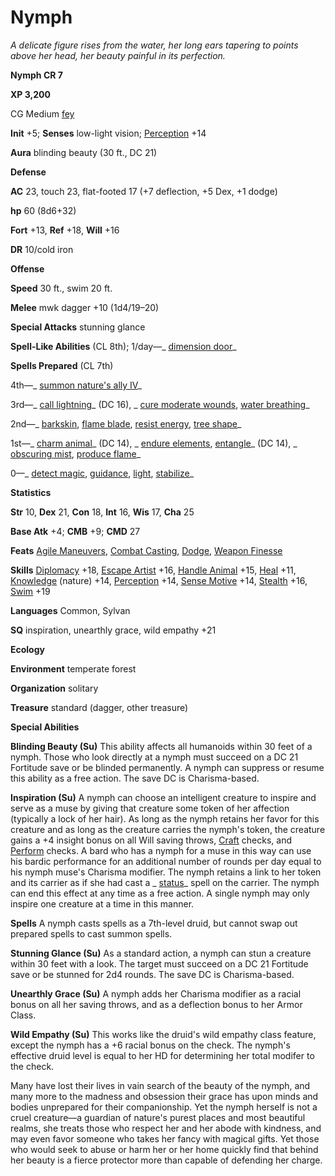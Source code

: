 # Nymph

_A delicate figure rises from the water, her long ears tapering to points above her head, her beauty painful in its perfection._

**Nymph CR 7**

**XP 3,200**

CG Medium [fey](creatureTypes.html#_fey)

**Init** +5; **Senses** low-light vision; [Perception](../skills/perception.html#_perception) +14

**Aura** blinding beauty (30 ft., DC 21)

**Defense**

**AC** 23, touch 23, flat-footed 17 (+7 deflection, +5 Dex, +1 dodge)

**hp** 60 (8d6+32)

**Fort** +13, **Ref** +18, **Will** +16

**DR** 10/cold iron

**Offense**

**Speed** 30 ft., swim 20 ft.

**Melee** mwk dagger +10 (1d4/19–20)

**Special Attacks** stunning glance

**Spell-Like Abilities** (CL 8th); 1/day—_ [dimension door](../spells/dimensionDoor.html#_dimension-door)_

**Spells Prepared** (CL 7th)

4th—_ [summon nature's ally IV](../spells/summonNatureSAlly.html#_summon-nature-s-ally-iv)_

3rd—_ [call lightning](../spells/callLightning.html#_call-lightning)_ (DC 16), _ [cure moderate wounds](../spells/cureModerateWounds.html#_cure-moderate-wounds), [water breathing](../spells/waterBreathing.html#_water-breathing)_

2nd—_ [barkskin](../spells/barkskin.html#_barkskin), [flame blade](../spells/flameBlade.html#_flame-blade), [resist energy](../spells/resistEnergy.html#_resist-energy), [tree shape](../spells/treeShape.html#_tree-shape)_

1st—_ [charm animal](../spells/charmAnimal.html#_charm-animal)_ (DC 14), _ [endure elements](../spells/endureElements.html#_endure-elements), [entangle](../spells/entangle.html#_entangle)_ (DC 14), _ [obscuring mist](../spells/obscuringMist.html#_obscuring-mist), [produce flame](../spells/produceFlame.html#_produce-flame)_

0—_ [detect magic](../spells/detectMagic.html#_detect-magic), [guidance](../spells/guidance.html#_guidance), [light](../spells/light.html#_light), [stabilize](../spells/stabilize.html#_stabilize)_

**Statistics**

**Str** 10, **Dex** 21, **Con** 18, **Int** 16, **Wis** 17, **Cha** 25

**Base Atk** +4; **CMB** +9; **CMD** 27

**Feats** [Agile Maneuvers](../feats.html#_agile-maneuvers), [Combat Casting](../feats.html#_combat-casting), [Dodge](../feats.html#_dodge), [Weapon Finesse](../feats.html#_weapon-finesse)

**Skills** [Diplomacy](../skills/diplomacy.html#_diplomacy) +18, [Escape Artist](../skills/escapeArtist.html#_escape-artist) +16, [Handle Animal](../skills/handleAnimal.html#_handle-animal) +15, [Heal](../skills/heal.html#_heal) +11, [Knowledge](../skills/knowledge.html#_knowledge) (nature) +14, [Perception](../skills/perception.html#_perception) +14, [Sense Motive](../skills/senseMotive.html#_sense-motive) +14, [Stealth](../skills/stealth.html#_stealth) +16, [Swim](../skills/swim.html#_swim) +19

**Languages** Common, Sylvan

**SQ** inspiration, unearthly grace, wild empathy +21

**Ecology**

**Environment** temperate forest

**Organization** solitary

**Treasure** standard (dagger, other treasure)

**Special Abilities**

**Blinding Beauty (Su)** This ability affects all humanoids within 30 feet of a nymph. Those who look directly at a nymph must succeed on a DC 21 Fortitude save or be blinded permanently. A nymph can suppress or resume this ability as a free action. The save DC is Charisma-based.

**Inspiration (Su)** A nymph can choose an intelligent creature to inspire and serve as a muse by giving that creature some token of her affection (typically a lock of her hair). As long as the nymph retains her favor for this creature and as long as the creature carries the nymph's token, the creature gains a +4 insight bonus on all Will saving throws, [Craft](../skills/craft.html#_craft) checks, and [Perform](../skills/perform.html#_perform) checks. A bard who has a nymph for a muse in this way can use his bardic performance for an additional number of rounds per day equal to his nymph muse's Charisma modifier. The nymph retains a link to her token and its carrier as if she had cast a _ [status](../spells/status.html#_status)_ spell on the carrier. The nymph can end this effect at any time as a free action. A single nymph may only inspire one creature at a time in this manner.

**Spells** A nymph casts spells as a 7th-level druid, but cannot swap out prepared spells to cast summon spells.

**Stunning Glance (Su)** As a standard action, a nymph can stun a creature within 30 feet with a look. The target must succeed on a DC 21 Fortitude save or be stunned for 2d4 rounds. The save DC is Charisma-based.

**Unearthly Grace (Su)** A nymph adds her Charisma modifier as a racial bonus on all her saving throws, and as a deflection bonus to her Armor Class.

**Wild Empathy (Su)** This works like the druid's wild empathy class feature, except the nymph has a +6 racial bonus on the check. The nymph's effective druid level is equal to her HD for determining her total modifer to the check.

Many have lost their lives in vain search of the beauty of the nymph, and many more to the madness and obsession their grace has upon minds and bodies unprepared for their companionship. Yet the nymph herself is not a cruel creature—a guardian of nature's purest places and most beautiful realms, she treats those who respect her and her abode with kindness, and may even favor someone who takes her fancy with magical gifts. Yet those who would seek to abuse or harm her or her home quickly find that behind her beauty is a fierce protector more than capable of defending her charge.

